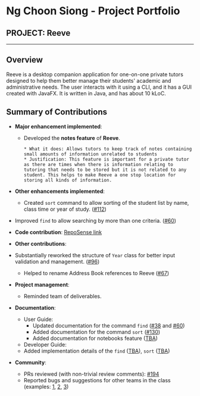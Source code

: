 # Ng Choon Siong - Project Portfolio

## PROJECT: Reeve

---

## Overview

Reeve is a desktop companion application for one-on-one private tutors designed to help them better manage their students' academic and administrative needs.
The user interacts with it using a CLI, and it has a GUI created with JavaFX. It is written in Java, and has about 10 kLoC.

## Summary of Contributions

* **Major enhancement implemented**: 
  * Developed the **notes feature** of **Reeve**.

        * What it does: Allows tutors to keep track of notes containing small amounts of information unrelated to students 
        * Justification: This feature is important for a private tutor as there are times when there is information relating to tutoring that needs to be stored but it is not related to any student. This helps to make Reeve a one stop location for storing all kinds of information.

* **Other enhancements implemented**:
    
    * Created `sort` command to allow sorting of the student list by name, class time or year of study. ([\#112](https://github.com/AY2021S1-CS2103T-W15-2/tp/pull/112))
* Improved `find` to allow searching by more than one criteria. ([\#60](https://github.com/AY2021S1-CS2103T-W15-2/tp/pull/60))
    
* **Code contribution**: [RepoSense link](https://nus-cs2103-ay2021s1.github.io/tp-dashboard/#breakdown=true&search=&sort=groupTitle&sortWithin=title&since=2020-08-14&timeframe=commit&mergegroup=&groupSelect=groupByRepos&checkedFileTypes=docs~functional-code~test-code~other&tabOpen=true&tabType=authorship&tabAuthor=csiongn&tabRepo=AY2021S1-CS2103T-W15-2%2Ftp%5Bmaster%5D&authorshipIsMergeGroup=false&authorshipFileTypes=docs~functional-code~test-code)

* **Other contributions**:
    
* Substantially reworked the structure of `Year` class for better input validation and management. ([\#96](https://github.com/AY2021S1-CS2103T-W15-2/tp/pull/96))
    * Helped to rename Address Book references to Reeve ([\#67](https://github.com/AY2021S1-CS2103T-W15-2/tp/pull/67))
    
* **Project management**:

    * Reminded team of deliverables. 

* **Documentation**:
    * User Guide:
        * Updated documentation for the command `find` ([\#38](https://github.com/AY2021S1-CS2103T-W15-2/tp/pull/38) and [\#60](https://github.com/AY2021S1-CS2103T-W15-2/tp/pull/60))
        * Added documentation for the command `sort` ([\#130](https://github.com/AY2021S1-CS2103T-W15-2/tp/pull/130))
        * Added documentation for notebooks feature ([TBA]())
    * Developer Guide:
    * Added implementation details of the `find` ([TBA]()), `sort` ([TBA]())
    
* **Community**:
    * PRs reviewed (with non-trivial review comments): [\#194](https://github.com/AY2021S1-CS2103T-W15-2/tp/pull/194)
    * Reported bugs and suggestions for other teams in the class (examples: [1](https://github.com/csiongn/ped/issues/1), [2](https://github.com/csiongn/ped/issues/2), [3](https://github.com/csiongn/ped/issues/3))